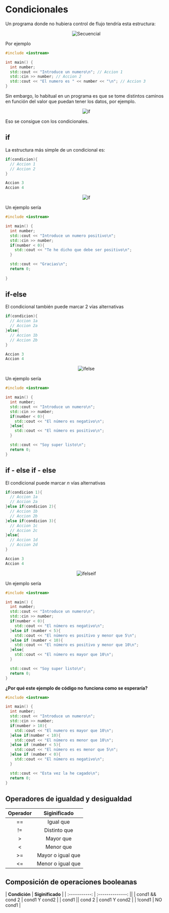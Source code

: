 # Condicionales

Un programa donde no hubiera control de flujo tendría esta estructura:
<p align="center">
<img src="./images/secuencial.png" alt="Secuencial"/>
</p>

Por ejemplo

```cpp
#include <iostream>

int main() {
  int number;
  std::cout << "Introduce un numero\n"; // Accion 1
  std::cin >> number; // Accion 2
  std::cout << "El numero es " << number << "\n"; // Accion 3
}
``` 

Sin embargo, lo habitual en un programa es que se tome distintos caminos en función del valor que puedan tener los datos, por ejemplo.
<p align="center">
<img src="./images/if.png" alt="if"/>
</p>

Eso se consigue con los condicionales. 

## if

La estructura más simple de un condicional es:

```cpp
if(condicion){
  // Accion 1
  // Accion 2
}

Accion 3
Accion 4
```
<p align="center">
<img src="./images/ifsimple.png" alt="if"/>
</p>

Un ejemplo sería

```cpp
#include <iostream>

int main() {
  int number;
  std::cout << "Introduce un numero positivo\n";
  std::cin >> number;
  if(number < 0){
    std::cout << "Te he dicho que debe ser positivo\n";
  }

  std::cout << "Gracias\n";
  return 0;
  
}
```

## if-else

El condicional también puede marcar 2 vías alternativas

```cpp
if(condicion){
  // Accion 1a
  // Accion 2a
}else{
  // Accion 1b
  // Accion 2b
}

Accion 3
Accion 4
```

<p align="center">
<img src="./images/ifelse.png" alt="ifelse"/>
</p>

Un ejemplo sería

```cpp
#include <iostream>

int main() {
  int number;
  std::cout << "Introduce un numero\n";
  std::cin >> number;
  if(number < 0){
    std::cout << "El número es negativo\n";
  }else{
    std::cout << "El número es positivo\n";
  }

  std::cout << "Soy super listo\n";
  return 0;
}
```

## if - else if - else

El condicional puede marcar _n_ vías alternativas

```cpp
if(condicion 1){
  // Accion 1a
  // Accion 2a
}else if(condicion 2){
  // Accion 1b
  // Accion 2b
}else if(condicion 3){
  // Accion 1c
  // Accion 2c
}else{
  // Accion 1d
  // Accion 2d
}

Accion 3
Accion 4
```

<p align="center">
<img src="./images/ifelseif.png" alt="ifelseif"/>
</p>

Un ejemplo sería

```cpp
#include <iostream>

int main() {
  int number;
  std::cout << "Introduce un numero\n";
  std::cin >> number;
  if(number < 0){
    std::cout << "El número es negativo\n";
  }else if (number < 5){
    std::cout << "El número es positivo y menor que 5\n";
  }else if (number < 10){
    std::cout << "El número es positivo y menor que 10\n";
  }else{
    std::cout << "El número es mayor que 10\n";
  }

  std::cout << "Soy super listo\n";
  return 0;
}
```

**¿Por qué este ejemplo de código no funciona como se esperaría?**

```cpp
#include <iostream>

int main() {
  int number;
  std::cout << "Introduce un numero\n";
  std::cin >> number;
  if(number > 10){
    std::cout << "El numero es mayor que 10\n";
  }else if(number < 10){
    std::cout << "El número es menor que 10\n";
  }else if (number < 5){
    std::cout << "El número es es menor que 5\n";
  }else if (number < 0){
    std::cout << "El número es negativo\n";
  }

  std::cout << "Esta vez la he cagado\n";
  return 0;
}
```

## Operadores de igualdad y desigualdad

|**Operador**|**Siginificado**   	|
|:--------:	|:-----------------:	|
|    ==    	|     Igual que     	|
|    !=    	|    Distinto que   	|
|     >    	|     Mayor que     	|
|     <    	|     Menor que     	|
|    >=    	| Mayor o igual que 	|
|    <=    	| Menor o igual que 	|

## Composición de operaciones booleanas

| **Condición** | **Siginificado** |
| :-----------: | :--------------: ||
|    cond1 && cond 2    	|     cond1 Y cond2  	|
|    cond1 || cond 2    	|     cond1 Y cond2  	|
|    !cond1    	          |     NO cond1     	  |